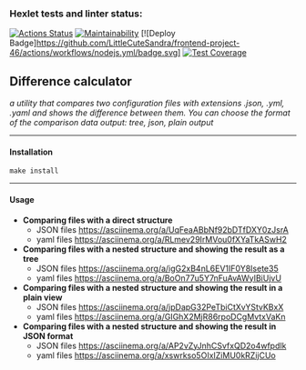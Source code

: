 ### Hexlet tests and linter status:
[![Actions Status](https://github.com/LittleCuteSandra/frontend-project-46/actions/workflows/hexlet-check.yml/badge.svg)](https://github.com/LittleCuteSandra/frontend-project-46/actions)
[![Maintainability](https://api.codeclimate.com/v1/badges/05968b6ad829ae898d0f/maintainability)](https://codeclimate.com/github/LittleCuteSandra/frontend-project-46/maintainability)
[![Deploy Badge]https://github.com/LittleCuteSandra/frontend-project-46/actions/workflows/nodejs.yml/badge.svg]
[![Test Coverage](https://api.codeclimate.com/v1/badges/05968b6ad829ae898d0f/test_coverage)](https://codeclimate.com/github/LittleCuteSandra/frontend-project-46/test_coverage)

## Difference calculator
_a utility that compares two configuration files with extensions .json, .yml, .yaml and shows the difference between them. You can choose the format of the comparison data output: tree, json, plain output_

---

#### Installation
``` make install ```

---
#### Usage

- __Comparing files with a direct structure__ 
  - JSON files
    https://asciinema.org/a/UqFeaABbNf92bDTfDXY0zJsrA
  - yaml files
    https://asciinema.org/a/RLmev29IrMVou0fXYaTkASwH2
- __Comparing files with a nested structure and showing the result as a tree__
  - JSON files
    https://asciinema.org/a/igG2xB4nL6EV1IF0Y8Isete35
  - yaml files
    https://asciinema.org/a/BoOn77u5Y7nFuAvAWyIBiUjvU
- __Comparing files with a nested structure and showing the result in a plain view__
  - JSON files
    https://asciinema.org/a/jpDapG32PeTbiCtXvYStvKBxX
  - yaml files
    https://asciinema.org/a/GIGhX2MjR86rpoDCgMvtxVaKn
- __Comparing files with a nested structure and showing the result in JSON format__
  - JSON files
    https://asciinema.org/a/AP2vZyJnhCSvfxQD2o4wfpdlk
  - yaml files
    https://asciinema.org/a/xswrkso5OIxIZiMU0kRZijCUo